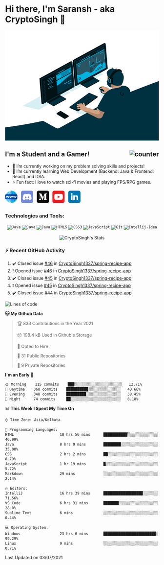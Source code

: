 # Hi there, I'm Saransh - aka CryptoSingh 👋

<div align="center">
<img src="https://github.com/CryptoSingh1337/CryptoSingh1337/blob/master/icons/code.gif" height="360px" width="640px" alt="gif"/>
</div>

## I'm a Student and a Gamer!<img src="https://komarev.com/ghpvc/?username=cryptosingh1337" alt="counter" align="right"/>

- 🔭 I’m currently working on my problem solving skills and projects!
- 🌱 I’m currently learning Web Development (Backend: Java & Frontend: React) and DSA.
- ⚡ Fun fact: I love to watch sci-fi movies and playing FPS/RPG games.

<a href="https://cryptosingh1337.github.io/" target="_blank"><img alt="website" height="40px" width="40px" src="./icons/world-wide-web.svg"/></a>&nbsp;&nbsp;
<a href="https://discord.gg/6efHuzv" target="_blank"><img alt="discord" height="40px" width="40px" src="https://raw.githubusercontent.com/edent/SuperTinyIcons/master/images/svg/discord.svg"/></a>&nbsp;&nbsp;
<a href="https://cryptosingh1337.medium.com/" target="_blank"><img alt="Medium" height="40px" width="40px" src="https://raw.githubusercontent.com/edent/SuperTinyIcons/master/images/svg/medium.svg"/></a>&nbsp;&nbsp;
<a href="https://www.youtube.com/cryptosingh" target="_blank"><img alt="youtube" height="40px" width="40px" src="https://raw.githubusercontent.com/edent/SuperTinyIcons/master/images/svg/youtube.svg"/></a>&nbsp;&nbsp;
<a href="https://www.linkedin.com/in/saransh-kumar-2k19/" target="_blank"><img alt="linkedin" height="40px" width="40px" src="https://raw.githubusercontent.com/edent/SuperTinyIcons/master/images/svg/linkedin.svg"/></a>

##

### Technologies and Tools:

<div align="center">
<code><img alt="Java" height="40px" width="40px" src="https://raw.githubusercontent.com/tomchen/stack-icons/master/logos/java.svg" title="Java"/></code>
<code><img alt="Java" height="40px" width="40px" src="https://raw.githubusercontent.com/tomchen/stack-icons/master/logos/spring.svg" title="Spring"/></code>
<code><img alt="Java" height="40px" width="40px" src="https://raw.githubusercontent.com/tomchen/stack-icons/master/logos/hibernate.svg" title="Hibernate"/></code>
<code><img alt="HTML5" height="40px" width="40px" src="https://raw.githubusercontent.com/tomchen/stack-icons/master/logos/html-5.svg" title="HTML5"/></code>
<code><img alt="CSS3" height="40px" width="40px" src="https://raw.githubusercontent.com/tomchen/stack-icons/master/logos/css-3.svg" title="CSS3"/></code>
<code><img alt="JavaScript" height="40px" width="40px" src="https://raw.githubusercontent.com/tomchen/stack-icons/master/logos/bootstrap.svg" title="Bootstrap"/></code>
<code><img alt="Git" height="40px" width="40px" src="https://raw.githubusercontent.com/tomchen/stack-icons/master/logos/git-icon.svg" title="Git"/></code>
<code><img alt="Intellij-Idea" height="40px" width="40px" src="https://raw.githubusercontent.com/tomchen/stack-icons/master/logos/intellij-idea.svg" title="Intellij-IDEA"/></code>
</div>
<br>
<div align="center">
<img  alt="CryptoSingh's Stats" src="https://github-readme-stats.vercel.app/api?username=CryptoSingh1337&show_icons=true&bg_color=FFFFFF&title_color=003140&icon_color=003140&text_color=0486AA" title="Stats"/>
</div>

### ⚡ Recent GitHub Activity

<!--RECENT_ACTIVITY:start-->
1. ✔️ Closed issue [#46](https://github.com/CryptoSingh1337/spring-recipe-app/issues/46) in [CryptoSingh1337/spring-recipe-app](https://github.com/CryptoSingh1337/spring-recipe-app)
2. ❗️ Opened issue [#46](https://github.com/CryptoSingh1337/spring-recipe-app/issues/46) in [CryptoSingh1337/spring-recipe-app](https://github.com/CryptoSingh1337/spring-recipe-app)
3. ✔️ Closed issue [#45](https://github.com/CryptoSingh1337/spring-recipe-app/issues/45) in [CryptoSingh1337/spring-recipe-app](https://github.com/CryptoSingh1337/spring-recipe-app)
4. ❗️ Opened issue [#45](https://github.com/CryptoSingh1337/spring-recipe-app/issues/45) in [CryptoSingh1337/spring-recipe-app](https://github.com/CryptoSingh1337/spring-recipe-app)
5. ✔️ Closed issue [#44](https://github.com/CryptoSingh1337/spring-recipe-app/issues/44) in [CryptoSingh1337/spring-recipe-app](https://github.com/CryptoSingh1337/spring-recipe-app)
<!--RECENT_ACTIVITY:end-->


<!--START_SECTION:waka-->
![Lines of code](https://img.shields.io/badge/From%20Hello%20World%20I%27ve%20Written-402641%20lines%20of%20code-blue)

**🐱 My Github Data** 

> 🏆 833 Contributions in the Year 2021
 > 
> 📦 198.4 kB Used in Github's Storage 
 > 
> 💼 Opted to Hire
 > 
> 📜 31 Public Repositories 
 > 
> 🔑 9 Private Repositories  
 > 
**I'm an Early 🐤** 

```text
🌞 Morning    115 commits    ███░░░░░░░░░░░░░░░░░░░░░░   12.71% 
🌆 Daytime    368 commits    ██████████░░░░░░░░░░░░░░░   40.66% 
🌃 Evening    348 commits    █████████░░░░░░░░░░░░░░░░   38.45% 
🌙 Night      74 commits     ██░░░░░░░░░░░░░░░░░░░░░░░   8.18%

```


📊 **This Week I Spent My Time On** 

```text
⌚︎ Time Zone: Asia/Kolkata

💬 Programming Languages: 
HTML                     10 hrs 56 mins      ███████████░░░░░░░░░░░░░░   46.99% 
Java                     8 hrs 9 mins        ████████░░░░░░░░░░░░░░░░░   35.08% 
CSS                      2 hrs 2 mins        ██░░░░░░░░░░░░░░░░░░░░░░░   8.79% 
JavaScript               1 hr 19 mins        █░░░░░░░░░░░░░░░░░░░░░░░░   5.72% 
Markdown                 29 mins             ░░░░░░░░░░░░░░░░░░░░░░░░░   2.14%

🔥 Editors: 
IntelliJ                 16 hrs 39 mins      ██████████████████░░░░░░░   71.56% 
VS Code                  6 hrs 31 mins       ███████░░░░░░░░░░░░░░░░░░   28.0% 
Sublime Text             6 mins              ░░░░░░░░░░░░░░░░░░░░░░░░░   0.44%

💻 Operating System: 
Windows                  23 hrs 6 mins       ████████████████████████░   99.29% 
Linux                    9 mins              ░░░░░░░░░░░░░░░░░░░░░░░░░   0.71%

```


 Last Updated on 03/07/2021
<!--END_SECTION:waka-->
